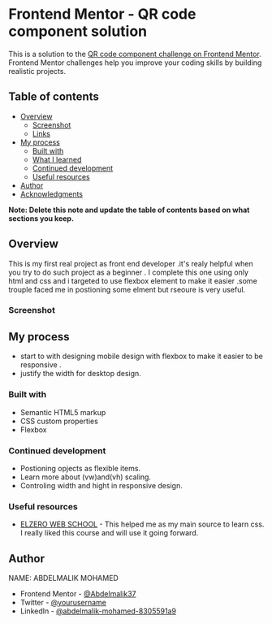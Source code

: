# Frontend Mentor - QR code component solution

This is a solution to the [QR code component challenge on Frontend Mentor](https://www.frontendmentor.io/challenges/qr-code-component-iux_sIO_H). Frontend Mentor challenges help you improve your coding skills by building realistic projects.

## Table of contents

- [Overview](#overview)
  - [Screenshot](#screenshot)
  - [Links](#links)
- [My process](#my-process)
  - [Built with](#built-with)
  - [What I learned](#what-i-learned)
  - [Continued development](#continued-development)
  - [Useful resources](#useful-resources)
- [Author](#author)
- [Acknowledgments](#acknowledgments)

**Note: Delete this note and update the table of contents based on what sections you keep.**

## Overview

This is my first real project as front end developer .it's realy helpful when you try to do such project as a beginner . I complete this one using only html and css and i targeted to use flexbox element to make it easier .some trouple faced me in postioning some elment but rseoure is very useful.

### Screenshot

[](../desktop-design.jpg)
[](../mobile-design.jpg)

## My process

- start to with designing mobile design with flexbox to make it easier to be responsive .
- justify the width for desktop design.

### Built with

- Semantic HTML5 markup
- CSS custom properties
- Flexbox

### Continued development

- Postioning opjects as flexible items.
- Learn more about (vw)and(vh) scaling.
- Controling width and hight in responsive design.

### Useful resources

- [ELZERO WEB SCHOOL](https://www.youtube.com/@ElzeroWebSchool) - This helped me as my main source to learn css. I really liked this course and will use it going forward.

## Author

NAME: ABDELMALIK MOHAMED

- Frontend Mentor - [@Abdelmalik37](https://www.frontendmentor.io/profile/Abdelmalik37)
- Twitter - [@yourusername](https://www.twitter.com/yourusername)
- LinkedIn - [@abdelmalik-mohamed-8305591a9](www.linkedin.com/in/abdelmalik-mohamed-8305591a9)
